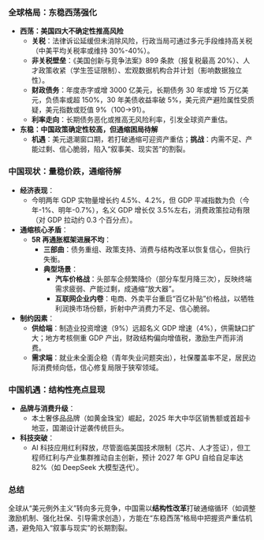 ### 全球格局：东稳西荡强化

- **西荡：美国四大不确定性推高风险**
  - **关税**：法律诉讼延缓但未消除风险，行政当局可通过多元手段维持高关税（中美平均关税率或维持 30%-40%）。
  - **非关税壁垒**：《美国创新与竞争法案》899 条款（报复税最高 20%）、人才政策收紧（学生签证限制）、宏观数据机构合并计划（影响数据独立性）。
  - **财政债务**：年度赤字或增 3000 亿美元，长期债务 30 年或增 15 万亿美元，负债率或超 150%，30 年美债收益率破 5%，美元资产避险属性受质疑，美元指数或贬值 9%（100→91）。
  - **利率走向**：长期债务恶化或推高无风险利率，引发全球资产重估。
- **东稳：中国政策确定性较高，但通缩困局待解**
  - **机遇**：美元退潮窗口期，若打破通缩可迎资产重估；**挑战**：内需不足、产能过剩、信心脆弱，陷入“叙事美、现实苦”的割裂。

### 中国现状：量稳价跌，通缩待解

- **经济表现**：
  - 今明两年 GDP 实物量增长约 4.5%、4.2%，但 GDP 平减指数为负（今年-1%、明年-0.7%），名义 GDP 增长仅 3.5%左右，消费政策拉动有限（对 GDP 拉动约 0.3 个百分点）。
- **通缩核心矛盾**：
  - **5R 再通胀框架进展不均**：
    - **三部曲**：债务重组、政策支持、消费与结构改革以恢复信心，但执行失衡。
    - **典型场景**：
      - **汽车价格战**：头部车企频繁降价（部分车型月降三次），反映终端需求疲弱、产能过剩，成通缩“放大器”。
      - **互联网企业内卷**：电商、外卖平台重启“百亿补贴”价格战，以牺牲利润换市场份额，折射中产消费力不足、信心脆弱。
- **制约因素**：
  - **供给端**：制造业投资增速（9%）远超名义 GDP 增速（4%），供需缺口扩大；地方考核侧重 GDP 产出，财政结构偏向增值税，激励生产而非消费。
  - **需求端**：就业未全面企稳（青年失业问题突出），社保覆盖率不足，居民边际消费倾向低，信心修复局限于狭窄领域。

### 中国机遇：结构性亮点显现

- **品牌与消费升级**：
  - 本土奢侈品品牌（如黄金珠宝）崛起，2025 年大中华区销售额或首超卡地亚，国潮设计逆袭传统巨头。
- **科技突破**：
  - AI 科技应用红利释放，尽管面临美国技术限制（芯片、人才签证），但工程师红利与产业集群推动自主创新，预计 2027 年 GPU 自给自足率达 82%（如 DeepSeek 大模型迭代）。

### 总结

全球从“美元例外主义”转向多元竞争，中国需以**结构性改革**打破通缩循环（如调整激励机制、强化社保、引导需求创造），方能在“东稳西荡”格局中把握资产重估机遇，避免陷入“叙事与现实”的长期割裂。

